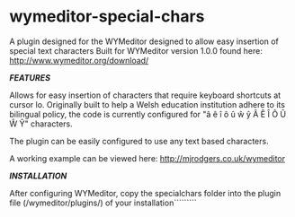# wymeditor-special-chars

A plugin designed for the WYMeditor designed to allow easy insertion of special text characters
Built for WYMeditor version 1.0.0 found here: http://www.wymeditor.org/download/


***FEATURES***

Allows for easy insertion of characters that require keyboard shortcuts at cursor lo. Originally built to help a Welsh education institution adhere to its bilingual policy, the code is currently configured for "â ê î ô û ŵ ŷ Â Ê Î Ô Û Ŵ Ŷ" characters.

The plugin can be easily configured to use any text based characters.

A working example can be viewed here: http://mjrodgers.co.uk/wymeditor


***INSTALLATION*** 

After configuring WYMeditor, copy the specialchars folder into the plugin file (/wymeditor/plugins/) of your installation`````````
